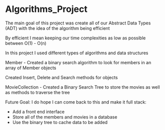 # Algorithms_Project
The main goal of this project was create all of our Abstract Data Types (ADT) with the idea of the algorithm being efficient 

By efficient I mean keeping our time complexities as low as possible between O(1) - O(n)

In this project I used different types of algorithms and data structures 

Member - Created a binary search algorithm to look for members in an array of Member objects 

Created Insert, Delete and Search methods for objects 

MovieCollection - Created a Binary Search Tree to store the movies as well as methods to traverse the tree


Future Goal:
I do hope I can come back to this and make it full stack:
* Add a front end interface
* Store all of the members and movies in a database
* Use the binary tree to cache data to be added 


